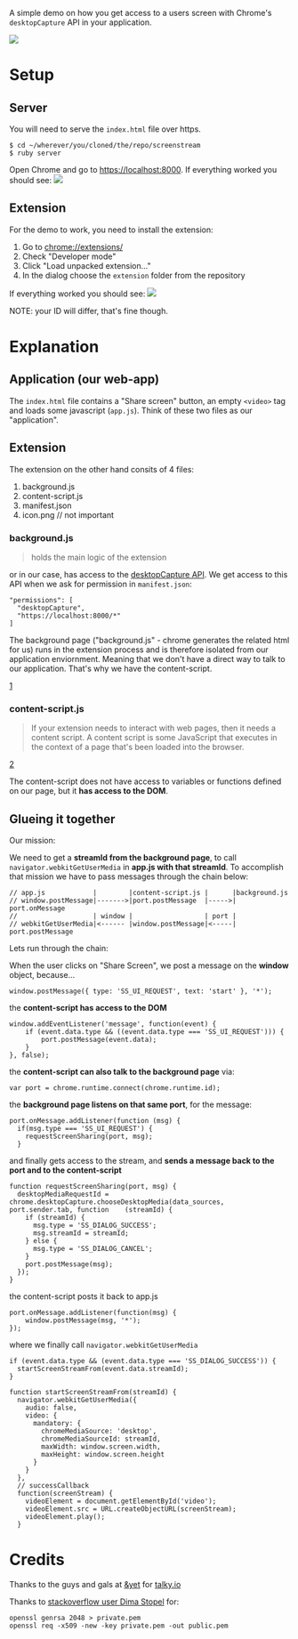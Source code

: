A simple demo on how you get access to a users screen with Chrome's `desktopCapture` API in your application.

<img src="images/3.gif">

# Setup

## Server

You will need to serve the `index.html` file over https.

    $ cd ~/wherever/you/cloned/the/repo/screenstream
    $ ruby server

Open Chrome and go to [https://localhost:8000]().
If everything worked you should see: <img src="images/1.png">

## Extension

For the demo to work, you need to install the extension:

1. Go to [chrome://extensions/]()
2. Check "Developer mode"
3. Click "Load unpacked extension..."
4. In the dialog choose the `extension` folder from the repository

If everything worked you should see: <img src="images/2.png">

NOTE: your ID will differ, that's fine though.

# Explanation

## Application (our web-app)

The `index.html` file contains a "Share screen" button, an empty `<video>` tag
and loads some javascript (`app.js`). Think of these two files as our "application".

## Extension

The extension on the other hand consits of 4 files:

1. background.js
2. content-script.js
3. manifest.json
4. icon.png // not important

### background.js

> holds the main logic of the extension

or in our case, has access to the [desktopCapture API](https://developer.chrome.com/extensions/desktopCapture). We get access to this API when we ask for permission in `manifest.json`:

    "permissions": [
      "desktopCapture",
      "https://localhost:8000/*"
    ]

The background page ("background.js" - chrome generates the related html for us) runs in the extension process and is therefore isolated from our application enviornment. Meaning that we don't have a direct way to talk to our application. That's why we have the content-script.

[1](https://developer.chrome.com/extensions/background_pages)

### content-script.js

> If your extension needs to interact with web pages, then it needs a content script. A content script is some JavaScript that executes in the context of a page that's been loaded into the browser.

[2](https://developer.chrome.com/extensions/overview#contentScripts)

The content-script does not have access to variables or functions defined on our page, but it
**has access to the DOM**.

## Glueing it together

Our mission:

We need to get a **streamId from the background page**, to call `navigator.webkitGetUserMedia` in **app.js with that streamId**. To accomplish that mission we have to pass messages through the chain below:

    // app.js            |        |content-script.js |      |background.js
    // window.postMessage|------->|port.postMessage  |----->| port.onMessage
    //                   | window |                  | port |
    // webkitGetUserMedia|<------ |window.postMessage|<-----| port.postMessage

Lets run through the chain:

When the user clicks on "Share Screen", we post a message on the **window** object, because...

    window.postMessage({ type: 'SS_UI_REQUEST', text: 'start' }, '*');

the **content-script has access to the DOM**

    window.addEventListener('message', function(event) {
        if (event.data.type && ((event.data.type === 'SS_UI_REQUEST'))) {
            port.postMessage(event.data);
        }
    }, false);

the **content-script can also talk to the background page** via:

    var port = chrome.runtime.connect(chrome.runtime.id);

the **background page listens on that same port**, for the message:

    port.onMessage.addListener(function (msg) {
      if(msg.type === 'SS_UI_REQUEST') {
        requestScreenSharing(port, msg);
      }

and finally gets access to the stream, and **sends a message back to the port and to the content-script**

    function requestScreenSharing(port, msg) {
      desktopMediaRequestId = chrome.desktopCapture.chooseDesktopMedia(data_sources, port.sender.tab, function    (streamId) {
        if (streamId) {
          msg.type = 'SS_DIALOG_SUCCESS';
          msg.streamId = streamId;
        } else {
          msg.type = 'SS_DIALOG_CANCEL';
        }
        port.postMessage(msg);
      });
    }

the content-script posts it back to app.js

    port.onMessage.addListener(function(msg) {
        window.postMessage(msg, '*');
    });

where we finally call `navigator.webkitGetUserMedia`

    if (event.data.type && (event.data.type === 'SS_DIALOG_SUCCESS')) {
      startScreenStreamFrom(event.data.streamId);
    }

    function startScreenStreamFrom(streamId) {
      navigator.webkitGetUserMedia({
        audio: false,
        video: {
          mandatory: {
            chromeMediaSource: 'desktop',
            chromeMediaSourceId: streamId,
            maxWidth: window.screen.width,
            maxHeight: window.screen.height
          }
        }
      },
      // successCallback
      function(screenStream) {
        videoElement = document.getElementById('video');
        videoElement.src = URL.createObjectURL(screenStream);
        videoElement.play();
      }

# Credits

Thanks to the guys and gals at [&yet](http://andyet.com/) for [talky.io]()

Thanks to [stackoverflow user Dima Stopel](http://stackoverflow.com/questions/14267010/how-to-create-self-signed-ssl-certificate-for-test-purposes) for:

    openssl genrsa 2048 > private.pem
    openssl req -x509 -new -key private.pem -out public.pem
